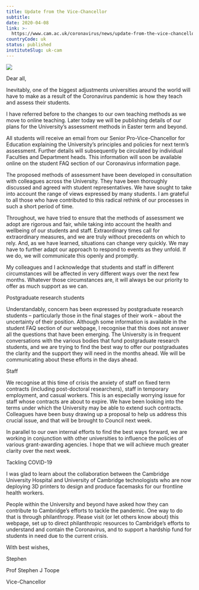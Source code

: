 ```yaml
---
title: Update from the Vice-Chancellor
subtitle: 
date: 2020-04-08
link: >-
  https://www.cam.ac.uk/coronavirus/news/update-from-the-vice-chancellor-6
countryCode: uk
status: published
instituteSlug: uk-cam
---
```

![](https://www.cam.ac.uk/sites/www.cam.ac.uk/files/favicon.ico)

Dear all,

Inevitably, one of the biggest adjustments universities around the world will have to make as a result of the Coronavirus pandemic is how they teach and assess their students.

I have referred before to the changes to our own teaching methods as we move to online teaching. Later today we will be publishing details of our plans for the University’s assessment methods in Easter term and beyond.

All students will receive an email from our Senior Pro-Vice-Chancellor for Education explaining the University’s principles and policies for next term’s assessment. Further details will subsequently be circulated by individual Faculties and Department heads. This information will soon be available online on the student FAQ section of our Coronavirus information page.

The proposed methods of assessment have been developed in consultation with colleagues across the University. They have been thoroughly discussed and agreed with student representatives. We have sought to take into account the range of views expressed by many students. I am grateful to all those who have contributed to this radical rethink of our processes in such a short period of time.

Throughout, we have tried to ensure that the methods of assessment we adopt are rigorous and fair, while taking into account the health and wellbeing of our students and staff. Extraordinary times call for extraordinary measures, and we are truly without precedents on which to rely. And, as we have learned, situations can change very quickly. We may have to further adapt our approach to respond to events as they unfold. If we do, we will communicate this openly and promptly.

My colleagues and I acknowledge that students and staff in different circumstances will be affected in very different ways over the next few months. Whatever those circumstances are, it will always be our priority to offer as much support as we can.

Postgraduate research students

Understandably, concern has been expressed by postgraduate research students – particularly those in the final stages of their work – about the uncertainty of their position. Although some information is available in the student FAQ section of our webpage, I recognise that this does not answer all the questions that have been emerging. The University is in frequent conversations with the various bodies that fund postgraduate research students, and we are trying to find the best way to offer our postgraduates the clarity and the support they will need in the months ahead. We will be communicating about these efforts in the days ahead.

Staff

We recognise at this time of crisis the anxiety of staff on fixed term contracts (including post-doctoral researchers), staff in temporary employment, and casual workers. This is an especially worrying issue for staff whose contracts are about to expire. We have been looking into the terms under which the University may be able to extend such contracts. Colleagues have been busy drawing up a proposal to help us address this crucial issue, and that will be brought to Council next week.

In parallel to our own internal efforts to find the best ways forward, we are working in conjunction with other universities to influence the policies of various grant-awarding agencies. I hope that we will achieve much greater clarity over the next week.

Tackling COVID-19

I was glad to learn about the collaboration between the Cambridge University Hospital and University of Cambridge technologists who are now deploying 3D printers to design and produce facemasks for our frontline health workers.

People within the University and beyond have asked how they can contribute to Cambridge’s efforts to tackle the pandemic. One way to do that is through philanthropy. Please visit (or let others know about) this webpage, set up to direct philanthropic resources to Cambridge’s efforts to understand and contain the Coronavirus, and to support a hardship fund for students in need due to the current crisis.

With best wishes,

Stephen

Prof Stephen J Toope

Vice-Chancellor
